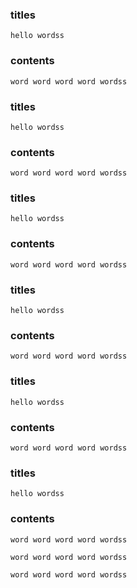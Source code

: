 ### titles
    hello wordss
### contents
    word word word word wordss

### titles
    hello wordss
### contents
    word word word word wordss

### titles
    hello wordss
### contents
    word word word word wordss

### titles
    hello wordss
### contents
    word word word word wordss

### titles
    hello wordss
### contents
    word word word word wordss

### titles
    hello wordss
### contents
    word word word word wordss
    
    word word word word wordss
    
    word word word word wordss

